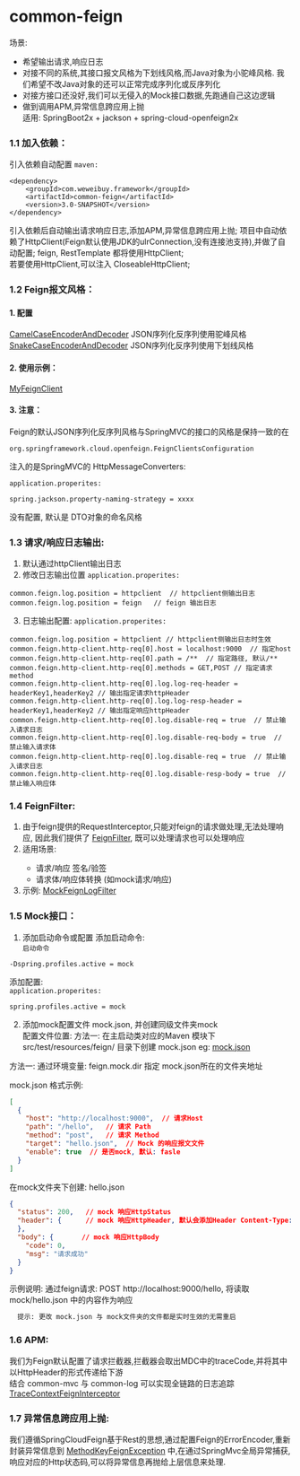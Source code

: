 # common-feign
  场景: 
   - 希望输出请求,响应日志  
   - 对接不同的系统,其接口报文风格为下划线风格,而Java对象为小驼峰风格. 我们希望不改Java对象的还可以正常完成序列化或反序列化  
   - 对接方接口还没好,我们可以无侵入的Mock接口数据,先跑通自己这边逻辑  
   - 做到调用APM,异常信息跨应用上抛   
  适用: SpringBoot2x + jackson + spring-cloud-openfeign2x 


### 1.1 加入依赖：
  引入依赖自动配置
`maven:`
```
<dependency>
    <groupId>com.weweibuy.framework</groupId>
    <artifactId>common-feign</artifactId>
    <version>3.0-SNAPSHOT</version>
</dependency>
```
  引入依赖后自动输出请求响应日志,添加APM,异常信息跨应用上抛; 
  项目中自动依赖了HttpClient(Feign默认使用JDK的ulrConnection,没有连接池支持),并做了自动配置; feign, RestTemplate 都将使用HttpClient;  
  若要使用HttpClient,可以注入 CloseableHttpClient;


### 1.2 Feign报文风格：
#### 1. 配置
  [CamelCaseEncoderAndDecoder](src/main/java/com/weweibuy/framework/common/feign/support/CamelCaseEncoderAndDecoder.java) JSON序列化反序列使用驼峰风格  
  [SnakeCaseEncoderAndDecoder](src/main/java/com/weweibuy/framework/common/feign/support/SnakeCaseEncoderAndDecoder.java) JSON序列化反序列使用下划线风格


#### 2. 使用示例：
  [MyFeignClient](../../samples/src/main/java/com/weweibuy/framework/samples/client/MyFeignClient.java) 
  
#### 3. 注意：
  Feign的默认JSON序列化反序列风格与SpringMVC的接口的风格是保持一致的在
  ```
  org.springframework.cloud.openfeign.FeignClientsConfiguration
  ```
  注入的是SpringMVC的 HttpMessageConverters: 

`application.properites:`
```
spring.jackson.property-naming-strategy = xxxx
```
  没有配置, 默认是 DTO对象的命名风格

### 1.3 请求/响应日志输出:
   1. 默认通过httpClient输出日志
   2. 修改日志输出位置
`application.properites:`
```
common.feign.log.position = httpclient  // httpclient侧输出日志
common.feign.log.position = feign   // feign 输出日志
```
   3. 日志输出配置:
`application.properites:`
```
common.feign.log.position = httpclient // httpclient侧输出日志时生效
common.feign.http-client.http-req[0].host = localhost:9000  // 指定host
common.feign.http-client.http-req[0].path = /**  // 指定路径, 默认/**
common.feign.http-client.http-req[0].methods = GET,POST // 指定请求method
common.feign.http-client.http-req[0].log.log-req-header = headerKey1,headerKey2 // 输出指定请求httpHeader
common.feign.http-client.http-req[0].log.log-resp-header = headerKey1,headerKey2 // 输出指定响应httpHeader
common.feign.http-client.http-req[0].log.disable-req = true  // 禁止输入请求日志
common.feign.http-client.http-req[0].log.disable-req-body = true  // 禁止输入请求体
common.feign.http-client.http-req[0].log.disable-req = true  // 禁止输入请求日志
common.feign.http-client.http-req[0].log.disable-resp-body = true  // 禁止输入响应体
```

### 1.4 FeignFilter:
   1. 由于feign提供的RequestInterceptor,只能对feign的请求做处理,无法处理响应, 因此我们提供了 [FeignFilter](src/main/java/com/weweibuy/framework/common/feign/support/FeignFilter.java), 既可以处理请求也可以处理响应
   2. 适用场景:
     </p>
      - 请求/响应 签名/验签
      - 请求体/响应体转换 (如mock请求/响应)
   3. 示例: [MockFeignLogFilter](src/main/java/com/weweibuy/framework/common/feign/mock/MockFeignLogFilter.java)

### 1.5 Mock接口：
   1. 添加启动命令或配置
  添加启动命令:  
`启动命令`
```
-Dspring.profiles.active = mock
```
   添加配置:  
`application.properites:`
```
spring.profiles.active = mock
```
   2. 添加mock配置文件 mock.json, 并创建同级文件夹mock  
   配置文件位置: 
   方法一: 
     在主启动类对应的Maven 模块下 src/test/resources/feign/ 目录下创建 mock.json 
     eg: [mock.json](../../samples/src/test/resources/feign/mock.json) 
 
   方法一: 
     通过环境变量: feign.mock.dir 指定 mock.json所在的文件夹地址
   
   mock.json 格式示例:
```json
[
  {
    "host": "http://localhost:9000",  // 请求Host
    "path": "/hello",   // 请求 Path
    "method": "post",   // 请求 Method
    "target": "hello.json",  // Mock 的响应报文文件
    "enable": true  // 是否mock, 默认: fasle
  }
]
```
  在mock文件夹下创建: hello.json
```json
{
  "status": 200,   // mock 响应HttpStatus
  "header": {      // mock 响应HttpHeader, 默认会添加Header Content-Type:application/json
  },
  "body": {       // mock 响应HttpBody
    "code": 0,
    "msg": "请求成功"
  }
}
```
  示例说明: 
    通过feign请求: POST http://localhost:9000/hello, 将读取 mock/hello.json 中的内容作为响应
```txt
  提示: 更改 mock.json 与 mock文件夹的文件都是实时生效的无需重启
```

### 1.6 APM:
   我们为Feign默认配置了请求拦截器,拦截器会取出MDC中的traceCode,并将其中以HttpHeader的形式传递给下游  
   结合 common-mvc 与 common-log 可以实现全链路的日志追踪
    [TraceContextFeignInterceptor](src/main/java/com/weweibuy/framework/common/feign/log/TraceContextFeignInterceptor.java) 


### 1.7 异常信息跨应用上抛:
   我们遵循SpringCloudFeign基于Rest的思想,通过配置Feign的ErrorEncoder,重新封装异常信息到
   [MethodKeyFeignException](../common-core/src/main/java/com/weweibuy/framework/common/core/exception/MethodKeyFeignException.java)
    中,在通过SpringMvc全局异常捕获,响应对应的Http状态码,可以将异常信息再抛给上层信息来处理.
